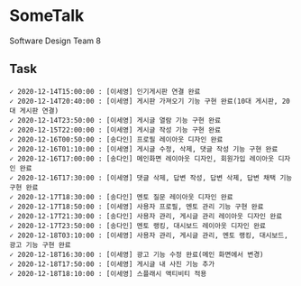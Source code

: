 # SomeTalk
Software Design Team 8

## Task
	✓ 2020-12-14T15:00:00 : [이세영] 인기게시판 연결 완료
	✓ 2020-12-14T20:40:00 : [이세영] 게시판 가져오기 기능 구현 완료(10대 게시판, 20대 게시판 연결)
	✓ 2020-12-14T23:50:00 : [이세영] 게시글 열람 기능 구현 완료
	✓ 2020-12-15T22:00:00 : [이세영] 게시글 작성 기능 구현 완료
	✓ 2020-12-16T00:50:00 : [송다인] 프로필 레이아웃 디자인 완료
	✓ 2020-12-16T01:10:00 : [이세영] 게시글 수정, 삭제, 댓글 작성 기능 구현 완료
	✓ 2020-12-16T17:00:00 : [송다인] 메인화면 레이아웃 디자인, 회원가입 레이아웃 디자인 완료
	✓ 2020-12-16T17:30:00 : [이세영] 댓글 삭제, 답변 작성, 답변 삭제, 답변 채택 기능 구현 완료
	✓ 2020-12-17T18:30:00 : [송다인] 멘토 질문 레이아웃 디자인 완료
	✓ 2020-12-17T18:50:00 : [이세영] 사용자 프로필, 멘토 관리 기능 구현 완료
	✓ 2020-12-17T21:30:00 : [송다인] 사용자 관리, 게시글 관리 레이아웃 디자인 완료
	✓ 2020-12-17T23:50:00 : [송다인] 멘토 랭킹, 대시보드 레이아웃 디자인 완료
	✓ 2020-12-18T03:10:00 : [이세영] 사용자 관리, 게시글 관리, 멘토 랭킹, 대시보드, 광고 기능 구현 완료
	✓ 2020-12-18T16:30:00 : [이세영] 광고 기능 수정 완료(메인 화면에서 변경)
	✓ 2020-12-18T17:50:00 : [이세영] 게시글 내 사진 기능 추가
	✓ 2020-12-18T18:10:00 : [이세영] 스플래시 액티비티 적용


